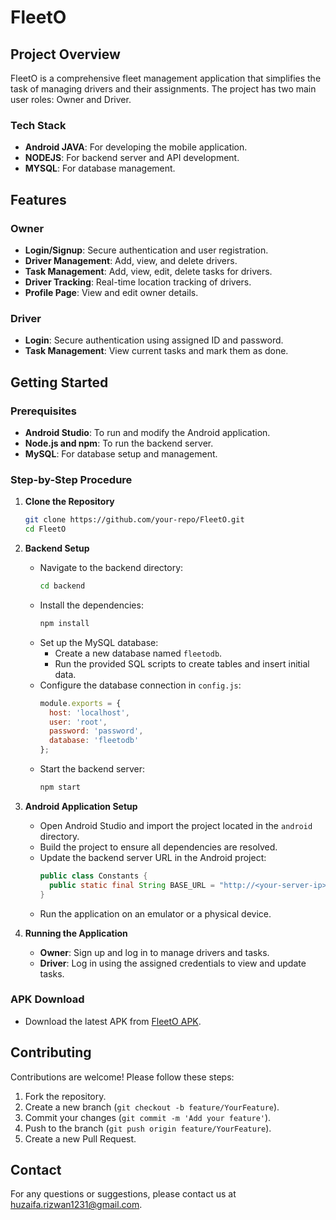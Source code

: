 # FleetO

## Project Overview
FleetO is a comprehensive fleet management application that simplifies the task of managing drivers and their assignments. The project has two main user roles: Owner and Driver.

### Tech Stack
- **Android JAVA**: For developing the mobile application.
- **NODEJS**: For backend server and API development.
- **MYSQL**: For database management.

## Features

### Owner
- **Login/Signup**: Secure authentication and user registration.
- **Driver Management**: Add, view, and delete drivers.
- **Task Management**: Add, view, edit, delete tasks for drivers.
- **Driver Tracking**: Real-time location tracking of drivers.
- **Profile Page**: View and edit owner details.

### Driver
- **Login**: Secure authentication using assigned ID and password.
- **Task Management**: View current tasks and mark them as done.

## Getting Started

### Prerequisites
- **Android Studio**: To run and modify the Android application.
- **Node.js and npm**: To run the backend server.
- **MySQL**: For database setup and management.

### Step-by-Step Procedure

1. **Clone the Repository**
   ```sh
   git clone https://github.com/your-repo/FleetO.git
   cd FleetO
   ```

2. **Backend Setup**
   - Navigate to the backend directory:
     ```sh
     cd backend
     ```
   - Install the dependencies:
     ```sh
     npm install
     ```
   - Set up the MySQL database:
     - Create a new database named `fleetodb`.
     - Run the provided SQL scripts to create tables and insert initial data.
   - Configure the database connection in `config.js`:
     ```js
     module.exports = {
       host: 'localhost',
       user: 'root',
       password: 'password',
       database: 'fleetodb'
     };
     ```
   - Start the backend server:
     ```sh
     npm start
     ```

3. **Android Application Setup**
   - Open Android Studio and import the project located in the `android` directory.
   - Build the project to ensure all dependencies are resolved.
   - Update the backend server URL in the Android project:
     ```java
     public class Constants {
       public static final String BASE_URL = "http://<your-server-ip>:<port>";
     }
     ```
   - Run the application on an emulator or a physical device.

4. **Running the Application**
   - **Owner**: Sign up and log in to manage drivers and tasks.
   - **Driver**: Log in using the assigned credentials to view and update tasks.

### APK Download
- Download the latest APK from [FleetO APK](http://example.com/fleeto-apk).

## Contributing
Contributions are welcome! Please follow these steps:
1. Fork the repository.
2. Create a new branch (`git checkout -b feature/YourFeature`).
3. Commit your changes (`git commit -m 'Add your feature'`).
4. Push to the branch (`git push origin feature/YourFeature`).
5. Create a new Pull Request.

## Contact
For any questions or suggestions, please contact us at [huzaifa.rizwan1231@gmail.com](mailto:huzaifa.rizwan1231@gmail.com).
